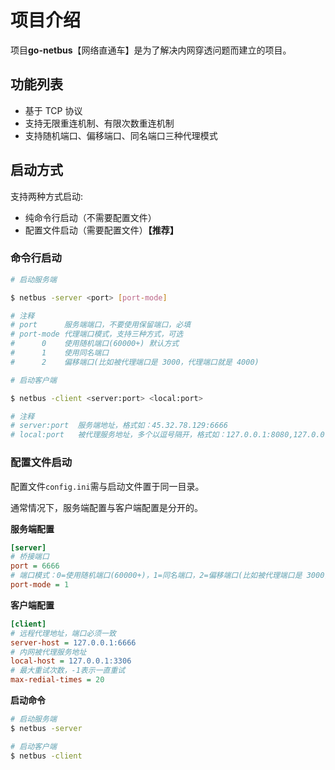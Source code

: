 # 项目介绍

项目**go-netbus**【网络直通车】是为了解决内网穿透问题而建立的项目。

## 功能列表

- 基于 TCP 协议
- 支持无限重连机制、有限次数重连机制
- 支持随机端口、偏移端口、同名端口三种代理模式

## 启动方式

支持两种方式启动:

- 纯命令行启动（不需要配置文件）
- 配置文件启动（需要配置文件）**【推荐】**

### 命令行启动

```bash
# 启动服务端

$ netbus -server <port> [port-mode]

# 注释
# port      服务端端口，不要使用保留端口，必填
# port-mode 代理端口模式，支持三种方式，可选
#      0    使用随机端口(60000+) 默认方式
#      1    使用同名端口
#      2    偏移端口(比如被代理端口是 3000，代理端口就是 4000)

```

```bash
# 启动客户端

$ netbus -client <server:port> <local:port>

# 注释
# server:port  服务端地址，格式如：45.32.78.129:6666
# local:port   被代理服务地址，多个以逗号隔开，格式如：127.0.0.1:8080,127.0.0.1:9200
```

### 配置文件启动

配置文件`config.ini`需与启动文件置于同一目录。

通常情况下，服务端配置与客户端配置是分开的。

**服务端配置**
```ini
[server]
# 桥接端口
port = 6666
# 端口模式：0=使用随机端口(60000+)，1=同名端口，2=偏移端口(比如被代理端口是 3000，代理端口就是 4000)
port-mode = 1
```

**客户端配置**
```ini
[client]
# 远程代理地址，端口必须一致
server-host = 127.0.0.1:6666
# 内网被代理服务地址
local-host = 127.0.0.1:3306
# 最大重试次数，-1表示一直重试
max-redial-times = 20
```

**启动命令**
```bash
# 启动服务端
$ netbus -server

# 启动客户端
$ netbus -client
```